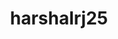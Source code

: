 ---
title: harshalrj25
github: https://github.com/harshalrj25
mode: dark
transition: 1s
score: 41.6
archetype:
- Animation
---